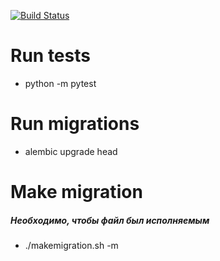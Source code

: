 [![Build Status](https://travis-ci.com/zakharovadaria/receipts.svg?branch=master)](https://travis-ci.com/zakharovadaria/receipts)

# Run tests

- python -m pytest

# Run migrations

- alembic upgrade head

# Make migration
##### Необходимо, чтобы файл был исполняемым
- ./makemigration.sh -m <name-of-migration>
